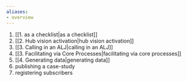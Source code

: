 ```yaml
---
aliases:
- overview
---
```


1. [[1. as a checklist|as a checklist]]
2. [[2. Hub vision activation|hub vision activation]]
3. [[3. Calling in an ALJ|calling in an ALJ]]
4. [[3. Facilitating via Core Processes|facilitating via core processes]]
5. [[4. Generating data|generating data]]
6. publishing a case-study
7. registering subscribers